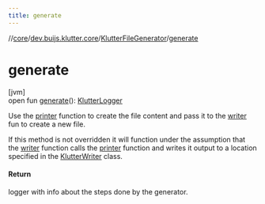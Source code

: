 ```yaml
---
title: generate
---
```

//[core](../../../index.html)/[dev.buijs.klutter.core](../index.html)/[KlutterFileGenerator](index.html)/[generate](generate.html)



# generate



[jvm]\
open fun [generate](generate.html)(): [KlutterLogger](../-klutter-logger/index.html)



Use the [printer](../../../../core/dev.buijs.klutter.core/-klutter-file-generator/printer.md) function to create the file content and pass it to the [writer](../../../../core/dev.buijs.klutter.core/-klutter-file-generator/writer.md) fun to create a new file.



If this method is not overridden it will function under the assumption that the [writer](../../../../core/dev.buijs.klutter.core/-klutter-file-generator/writer.md) function calls the [printer](../../../../core/dev.buijs.klutter.core/-klutter-file-generator/printer.md) function and writes it output to a location specified in the [KlutterWriter](../../../../core/dev.buijs.klutter.core/-klutter-writer/index.md) class.



#### Return



logger with info about the steps done by the generator.




